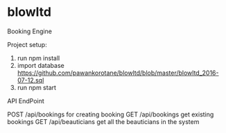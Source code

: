 # blowltd
Booking Engine

Project setup:

1. run npm install
2. import database https://github.com/pawankorotane/blowltd/blob/master/blowltd_2016-07-12.sql
3. run npm start


API EndPoint

POST /api/bookings for creating booking
GET /api/bookings get existing bookings
GET /api/beauticians  get all the beauticians in the system 
